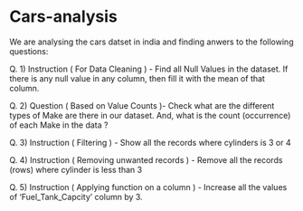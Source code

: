 # Cars-analysis
We are analysing the cars datset in india and finding anwers to the following questions:

Q. 1) Instruction ( For Data Cleaning ) - Find all Null Values in the dataset. If there is any null value in any column, then fill it with the mean of that column.

Q. 2) Question ( Based on Value Counts )- Check what are the different types of Make are there in our dataset. And, what is the count (occurrence) of each Make in the data ?

Q. 3) Instruction ( Filtering ) - Show all the records where cylinders is 3 or 4

Q. 4) Instruction ( Removing unwanted records ) - Remove all the records (rows) where cylinder is less than 3

Q. 5) Instruction ( Applying function on a column ) - Increase all the values of ‘Fuel_Tank_Capcity’ column by 3.

